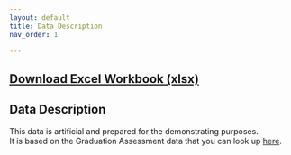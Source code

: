 ```yaml
---
layout: default
title: Data Description
nav_order: 1

---
```


## [Download Excel Workbook (xlsx)](https://github.com/ubc-library-rc/excel1/Excel_data.xlsx)


## Data Description

This data is artificial and prepared for the demonstrating purposes.  
It is based on the Graduation Assessment data that you can look up [here](https://catalogue.data.gov.bc.ca/dataset/graduation-assessments/resource/44224f32-dc27-4f10-8703-8040ee3298bb).
